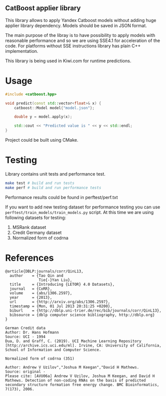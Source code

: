 CatBoost applier library
-------------------------

This library allows to apply Yandex Catboost models without adding huge applier library dependency.
Models should be saved in JSON format.

The main purpose of the libray is to have possibility to apply models with reasonable performance and so
we are using SSE4.1 for acceleration of the code. For platforms without SSE instructions library has plain
C++ implementation.

This library is being used in Kiwi.com for runtime predictions.

Usage
=====
```cpp
#include <catboost.hpp>

void predict(const std::vector<float>& x) {
    catboost::Model model{"model.json"};

    double y = model.apply(x);

    std::cout << "Predicted value is " << y << std::endl;
}
```

Project could be built using CMake.

Testing
=======
Library contains unit tests and performance test.
``` bash
make test # build and run tests
make perf # build and run performance tests
```

Performance results could be found in perftest/perf.txt

If you want to add new testing dataset for performance testing you can use `perftest/train_models/train_models.py` script.
At this time we are using following datasets for testing:
 1. MSRank dataset
 2. Credit Germany dataset
 3. Normalized form of codrna

References
==========
```
@article{DBLP:journals/corr/QinL13,
  author    = {Tao Qin and
               Tie{-}Yan Liu},
  title     = {Introducing {LETOR} 4.0 Datasets},
  journal   = {CoRR},
  volume    = {abs/1306.2597},
  year      = {2013},
  url       = {http://arxiv.org/abs/1306.2597},
  timestamp = {Mon, 01 Jul 2013 20:31:25 +0200},
  biburl    = {http://dblp.uni-trier.de/rec/bib/journals/corr/QinL13},
  bibsource = {dblp computer science bibliography, http://dblp.org}
}
```

```
German Credit data
Author: Dr. Hans Hofmann
Source: UCI - 1994
Dua, D. and Graff, C. (2019). UCI Machine Learning Repository [http://archive.ics.uci.edu/ml]. Irvine, CA: University of California, School of Information and Computer Science.
```

```
Normalized form of codrna (351)

Author: Andrew V Uzilov","Joshua M Keegan","David H Mathews.
Source: original -
Please cite: [AVU06a] Andrew V Uzilov, Joshua M Keegan, and David H Mathews. Detection of non-coding RNAs on the basis of predicted secondary structure formation free energy change. BMC Bioinformatics, 7(173), 2006.
```
